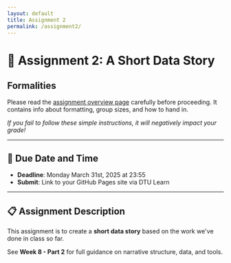 ```yaml
---
layout: default
title: Assignment 2
permalink: /assignment2/
---
```


# 📘 Assignment 2: A Short Data Story

## Formalities

Please read the [assignment overview page](https://github.com/suneman/socialdata2025/wiki/Assignments) carefully before proceeding. It contains info about formatting, group sizes, and how to hand in.

*If you fail to follow these simple instructions, it will negatively impact your grade!*

---

## 📅 Due Date and Time

- **Deadline**: Monday March 31st, 2025 at 23:55  
- **Submit**: Link to your GitHub Pages site via DTU Learn

---

## 📋 Assignment Description

This assignment is to create a **short data story** based on the work we've done in class so far.

See **Week 8 - Part 2** for full guidance on narrative structure, data, and tools.
